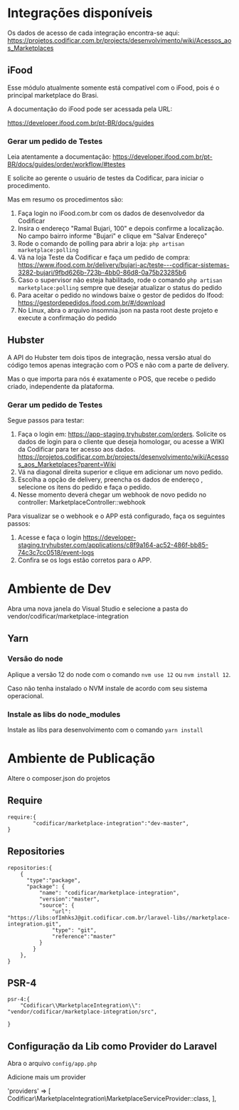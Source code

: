 # Integrações disponíveis

Os dados de acesso de cada integração encontra-se aqui:
https://projetos.codificar.com.br/projects/desenvolvimento/wiki/Acessos_aos_Marketplaces

## iFood

Esse módulo atualmente somente está compatível com o iFood, pois é o principal marketplace do Brasi.

A documentação do iFood pode ser acessada pela URL:

https://developer.ifood.com.br/pt-BR/docs/guides

### Gerar um pedido de Testes


Leia atentamente a documentação: https://developer.ifood.com.br/pt-BR/docs/guides/order/workflow/#testes

E solicite ao gerente o usuário de testes da Codificar, para iniciar o procedimento.

Mas em resumo os procedimentos são:

1. Faça login no iFood.com.br com os dados de desenvolvedor da Codificar
2. Insira o endereço "Ramal Bujari, 100" e depois confirme a localização. No campo bairro informe "Bujari" e clique em "Salvar Endereço"
3. Rode o comando de polling para abrir a loja: `php artisan marketplace:polling`
4. Vá na loja Teste da Codificar e faça um pedido de compra: https://www.ifood.com.br/delivery/bujari-ac/teste---codificar-sistemas-3282-bujari/9fbd626b-723b-4bb0-86d8-0a75b23285b6
5. Caso o supervisor não esteja habilitado, rode o comando `php artisan marketplace:polling` sempre que desejar atualizar o status do pedido
6. Para aceitar o pedido no windows baixe o gestor de pedidos do Ifood: https://gestordepedidos.ifood.com.br/#/download
7. No Linux, abra o arquivo insomnia.json na pasta root deste projeto e execute a confirmação do pedido


## Hubster

A API do Hubster tem dois tipos de integração, nessa versão atual do código temos apenas integração com o POS e não com a parte de delivery.

Mas o que importa para nós é exatamente o POS, que recebe o pedido criado, independente da plataforma.

### Gerar um pedido de Testes

Segue passos para testar:

1. Faça o login em: https://app-staging.tryhubster.com/orders. Solicite os dados de login para o cliente que deseja homologar, ou acesse a WIKI da Codificar para ter acesso aos dados. https://projetos.codificar.com.br/projects/desenvolvimento/wiki/Acessos_aos_Marketplaces?parent=Wiki
2. Vá na diagonal direita superior e clique em adicionar um novo pedido. 
3. Escolha a opção de delivery, preencha os dados de endereço , selecione os itens do pedido e faça o pedido.
4. Nesse momento deverá chegar um webhook de novo pedido no controller: MarketplaceController::webhook

Para visualizar se o webhook e o APP está configurado, faça os seguintes passos:

1. Acesse e faça o login https://developer-staging.tryhubster.com/applications/c8f9a164-ac52-486f-bb85-74c3c7cc0518/event-logs
2. Confira se os logs estão corretos para o APP.

# Ambiente de Dev

Abra uma nova janela do Visual Studio e selecione a pasta do vendor/codificar/marketplace-integration

## Yarn

### Versão do node

Aplique a versão 12 do node com o comando `nvm use 12` ou `nvm install 12`.

Caso não tenha instalado o NVM instale de acordo com seu sistema operacional.
### Instale as libs do node_modules

Instale as libs para desenvolvimento com o comando `yarn install`

# Ambiente de Publicação

Altere o composer.json do projetos
## Require

```
require:{
        "codificar/marketplace-integration":"dev-master",
}
```
## Repositories

```
repositories:{
    {
      "type":"package",
      "package": {
          "name": "codificar/marketplace-integration",
          "version":"master",
          "source": {
              "url": "https://libs:ofImhksJ@git.codificar.com.br/laravel-libs//marketplace-integration.git",
              "type": "git",
              "reference":"master"
          }
        }
    },
}
```

## PSR-4

```
psr-4:{
    "Codificar\\MarketplaceIntegration\\": "vendor/codificar/marketplace-integration/src",

}
```

## Configuração da Lib como Provider do Laravel 

Abra o arquivo `config/app.php`

Adicione mais um provider

'providers' => [
        Codificar\MarketplaceIntegration\MarketplaceServiceProvider::class,
],
